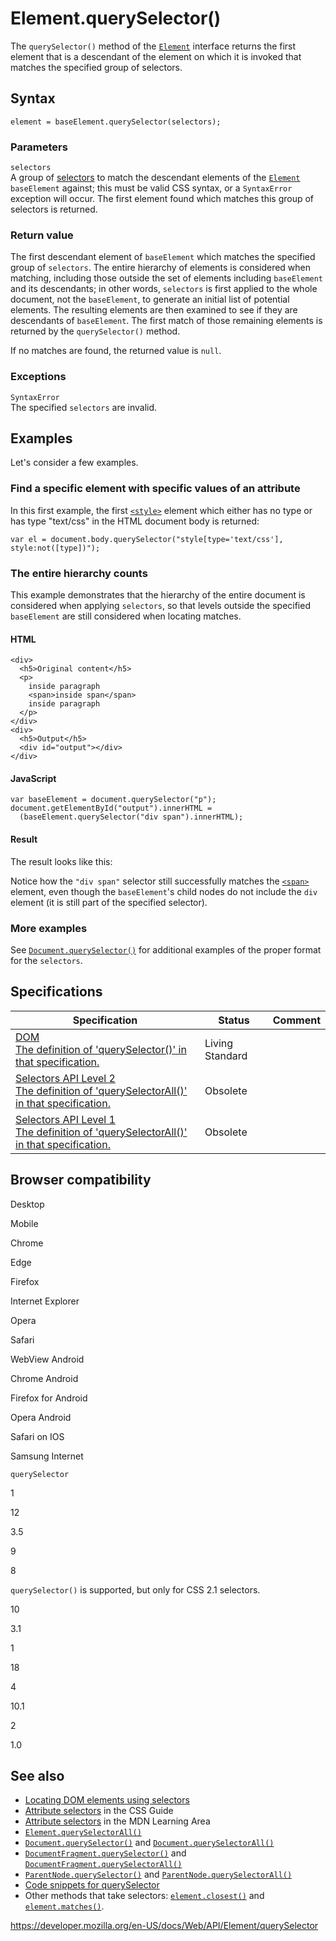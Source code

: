 Element.querySelector()
=======================

The `querySelector()` method of the [`Element`](../element) interface returns the first element that is a descendant of the element on which it is invoked that matches the specified group of selectors.

Syntax
------

    element = baseElement.querySelector(selectors);

### Parameters

`selectors`  
A group of [selectors](https://developer.mozilla.org/en-US/docs/Learn/CSS/Building_blocks/Selectors) to match the descendant elements of the [`Element`](../element) `baseElement` against; this must be valid CSS syntax, or a `SyntaxError` exception will occur. The first element found which matches this group of selectors is returned.

### Return value

The first descendant element of `baseElement` which matches the specified group of `selectors`. The entire hierarchy of elements is considered when matching, including those outside the set of elements including `baseElement` and its descendants; in other words, `selectors` is first applied to the whole document, not the `baseElement`, to generate an initial list of potential elements. The resulting elements are then examined to see if they are descendants of `baseElement`. The first match of those remaining elements is returned by the `querySelector()` method.

If no matches are found, the returned value is `null`.

### Exceptions

`SyntaxError`  
The specified `selectors` are invalid.

Examples
--------

Let's consider a few examples.

### Find a specific element with specific values of an attribute

In this first example, the first [`<style>`](https://developer.mozilla.org/en-US/docs/Web/HTML/Element/style) element which either has no type or has type "text/css" in the HTML document body is returned:

    var el = document.body.querySelector("style[type='text/css'], style:not([type])");

### The entire hierarchy counts

This example demonstrates that the hierarchy of the entire document is considered when applying `selectors`, so that levels outside the specified `baseElement` are still considered when locating matches.

#### HTML

    <div>
      <h5>Original content</h5>
      <p>
        inside paragraph
        <span>inside span</span>
        inside paragraph
      </p>
    </div>
    <div>
      <h5>Output</h5>
      <div id="output"></div>
    </div>

#### JavaScript

    var baseElement = document.querySelector("p");
    document.getElementById("output").innerHTML =
      (baseElement.querySelector("div span").innerHTML);

#### Result

The result looks like this:

Notice how the `"div span"` selector still successfully matches the [`<span>`](https://developer.mozilla.org/en-US/docs/Web/HTML/Element/span) element, even though the `baseElement`'s child nodes do not include the <span class="page-not-created">`div`</span> element (it is still part of the specified selector).

### More examples

See [`Document.querySelector()`](../document/queryselector) for additional examples of the proper format for the `selectors`.

Specifications
--------------

<table><thead><tr class="header"><th>Specification</th><th>Status</th><th>Comment</th></tr></thead><tbody><tr class="odd"><td><a href="https://dom.spec.whatwg.org/#dom-parentnode-queryselectorall">DOM<br />
<span class="small">The definition of 'querySelector()' in that specification.</span></a></td><td><span class="spec-living">Living Standard</span></td><td></td></tr><tr class="even"><td><a href="https://dev.w3.org/2006/webapi/selectors-api2/#queryselectorall">Selectors API Level 2<br />
<span class="small">The definition of 'querySelectorAll()' in that specification.</span></a></td><td><span class="spec-obsolete">Obsolete</span></td><td></td></tr><tr class="odd"><td><a href="https://www.w3.org/TR/selectors-api/#queryselectorall">Selectors API Level 1<br />
<span class="small">The definition of 'querySelectorAll()' in that specification.</span></a></td><td><span class="spec-obsolete">Obsolete</span></td><td></td></tr></tbody></table>

Browser compatibility
---------------------

Desktop

Mobile

Chrome

Edge

Firefox

Internet Explorer

Opera

Safari

WebView Android

Chrome Android

Firefox for Android

Opera Android

Safari on IOS

Samsung Internet

`querySelector`

1

12

3.5

9

8

`querySelector()` is supported, but only for CSS 2.1 selectors.

10

3.1

1

18

4

10.1

2

1.0

See also
--------

-   [Locating DOM elements using selectors](../document_object_model/locating_dom_elements_using_selectors)
-   [Attribute selectors](https://developer.mozilla.org/en-US/docs/Web/CSS/Attribute_selectors) in the CSS Guide
-   [Attribute selectors](https://developer.mozilla.org/en-US/docs/Learn/CSS/Building_blocks/Selectors/Attribute_selectors) in the MDN Learning Area
-   [`Element.querySelectorAll()`](queryselectorall)
-   [`Document.querySelector()`](../document/queryselector) and [`Document.querySelectorAll()`](../document/queryselectorall)
-   [`DocumentFragment.querySelector()`](../documentfragment/queryselector) and [`DocumentFragment.querySelectorAll()`](../documentfragment/queryselectorall)
-   [`ParentNode.querySelector()`](../parentnode/queryselector) and [`ParentNode.querySelectorAll()`](../parentnode/queryselectorall)
-   [Code snippets for querySelector](https://developer.mozilla.org/en-US/docs/Code_snippets/QuerySelector)
-   Other methods that take selectors: [`element.closest()`](closest) and [`element.matches()`](matches).

<a href="https://developer.mozilla.org/en-US/docs/Web/API/Element/querySelector" class="_attribution-link">https://developer.mozilla.org/en-US/docs/Web/API/Element/querySelector</a>
